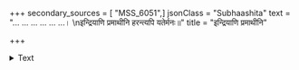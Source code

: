 +++
secondary_sources = [ "MSS_6051",]
jsonClass = "Subhaashita"
text = "... ... ... ... ... ...।  \nइन्द्रियाणि प्रमाथीनि हरन्त्यपि यतेर्मनः॥"
title = "इन्द्रियाणि प्रमाथीनि"

+++

<details><summary>Text</summary>

... ... ... ... ... ...।  
इन्द्रियाणि प्रमाथीनि हरन्त्यपि यतेर्मनः॥
</details>
